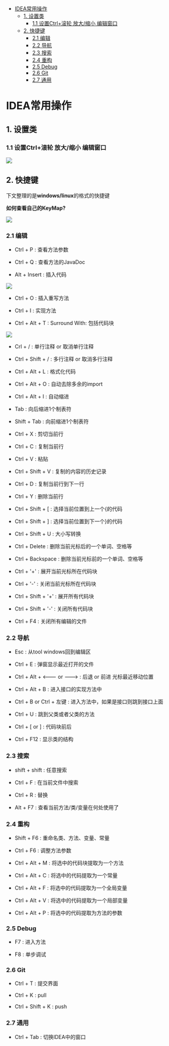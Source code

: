 - [IDEA常用操作](#idea常用操作)
  - [1. 设置类](#1-设置类)
    - [1.1 设置Ctrl+滚轮 放大/缩小 编辑窗口](#11-设置ctrl滚轮-放大缩小-编辑窗口)
  - [2. 快捷键](#2-快捷键)
    - [2.1 编辑](#21-编辑)
    - [2.2 导航](#22-导航)
    - [2.3 搜索](#23-搜索)
    - [2.4 重构](#24-重构)
    - [2.5 Debug](#25-debug)
    - [2.6 Git](#26-git)
    - [2.7 通用](#27-通用)

# IDEA常用操作

## 1. 设置类

### 1.1 设置Ctrl+滚轮 放大/缩小 编辑窗口

![](./images/ctrl_wheel.png)

## 2. 快捷键

下文整理的是**windows/linux**的格式的快捷键

**如何查看自己的KeyMap?**

![](./images/key_map.png)

### 2.1 编辑

- Ctrl + P : 查看方法参数

- Ctrl + Q  :  查看方法的JavaDoc

- Alt  + Insert  :  插入代码

![](./images/ctrl_insert.png)

- Ctrl + O :  插入重写方法

- Ctrl + I :  实现方法

- Ctrl + Alt + T :  Surround With: 包括代码块

![](./images/ctrl_alt_t.png)

- Crl + / :  单行注释 or 取消单行注释

- Ctrl + Shift + / :  多行注释 or 取消多行注释

- Ctrl + Alt + L :  格式化代码

- Ctrl + Alt + O :  自动去除多余的import

- Ctrl + Alt + I :  自动缩进

- Tab :  向后缩进1个制表符

- Shift + Tab :  向前缩进1个制表符

- Ctrl + X :  剪切当前行

- Ctrl + C :  复制当前行

- Ctrl + V :  粘贴

- Ctrl + Shift + V :  复制的内容的历史记录

- Ctrl + D :  复制当前行到下一行

- Ctrl + Y :  删除当前行

- Ctrl + Shift + [ :  选择当前位置到上一个{的代码

- Ctrl + Shift + ] :  选择当前位置到下一个}的代码

- Ctrl + Shift + U :  大小写转换

- Ctrl + Delete :  删除当前光标后的一个单词、空格等

- Ctrl + Backspace :  删除当前光标前的一个单词、空格等

- Ctrl + '+' :  展开当前光标所在代码块

- Ctrl + '-' :  关闭当前光标所在代码块

- Ctrl + Shift + '+' :   展开所有代码块

- Ctrl + Shift + '-'  :  关闭所有代码块

- Ctrl + F4 :  关闭所有编辑的文件

### 2.2 导航

- Esc :  从tool windows回到编辑区

- Ctrl + E :  弹窗显示最近打开的文件

- Ctrl + Alt + <--- or --->  :   后退 or 前进  光标最近移动位置

- Ctrl + Alt + B  :   进入接口的实现方法中 

- Ctrl + B  or Ctrl + 左键   :    进入方法中，如果是接口则跳到接口上面

- Ctrl + U  :  跳到父类或者父类的方法

- Ctrl + [  or   ]   :    代码块前后

- Ctrl + F12 :  显示类的结构

### 2.3 搜索

- shift + shift   :   任意搜索

- Ctrl + F  :   在当前文件中搜索

- Ctrl + R  :   替换

- Alt + F7 :  查看当前方法/类/变量在何处使用了

### 2.4 重构

- Shift + F6  :  重命名类、方法、变量、常量

- Ctrl + F6 :  调整方法参数

- Ctrl + Alt + M  :  将选中的代码块提取为一个方法

- Ctrl + Alt + C :  将选中的代码提取为一个常量

- Ctrl + Alt + F  :  将选中的代码提取为一个全局变量

- Ctrl + Alt + V  :  将选中的代码提取为一个局部变量

- Ctrl + Alt + P  :  将选中的代码提取为方法的参数

### 2.5 Debug

- F7  :   进入方法

- F8 :    单步调试

### 2.6 Git

- Ctrl + T :  提交界面

- Ctrl + K :  pull

- Ctrl + Shift + K :  push

### 2.7 通用

- Ctrl + Tab  :  切换IDEA中的窗口


